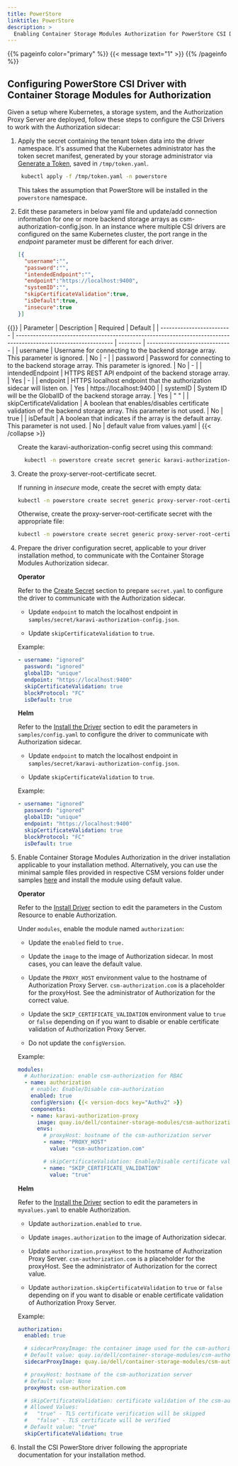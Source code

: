 ```yaml
---
title: PowerStore
linktitle: PowerStore
description: >
  Enabling Container Storage Modules Authorization for PowerStore CSI Driver
---
```

{{% pageinfo color="primary" %}}
{{< message text="1" >}}
{{% /pageinfo %}}
## Configuring PowerStore CSI Driver with Container Storage Modules for Authorization

Given a setup where Kubernetes, a storage system, and the Authorization Proxy Server are deployed, follow these steps to configure the CSI Drivers to work with the Authorization sidecar:

1. Apply the secret containing the tenant token data into the driver namespace. It's assumed that the Kubernetes administrator has the token secret manifest, generated by your storage administrator via [Generate a Token](../#generate-a-token), saved in `/tmp/token.yaml`.

   ```bash
    kubectl apply -f /tmp/token.yaml -n powerstore
   ```

   This takes the assumption that PowerStore will be installed in the `powerstore` namespace.

2. Edit these parameters in below yaml file and update/add connection information for one or more backend storage arrays as csm-authorization-config.json. In an instance where multiple CSI drivers are configured on the same Kubernetes cluster, the port range in the *endpoint* parameter must be different for each driver.

    ```json
    [{
      "username":"",
      "password":"",
      "intendedEndpoint":"",
      "endpoint":"https://localhost:9400",
      "systemID":"",
      "skipCertificateValidation":true,
      "isDefault":true,
      "insecure":true
    }]
   ```
	
{{<collapse id="1" title="Parameters">}}
   | Parameter                 | Description                                                                                                      | Required | Default                        |
   | ------------------------- | ---------------------------------------------------------------------------------------------------------------- | -------- | ------------------------------ |
   | username                  | Username for connecting to the backend storage array. This parameter is ignored.                                 | No       | -                              |
   | password                  | Password for connecting to to the backend storage array. This parameter is ignored.                              | No       | -                              |
   | intendedEndpoint          | HTTPS REST API endpoint of the backend storage array.                                                            | Yes      | -                              |
   | endpoint                  | HTTPS localhost endpoint that the authorization sidecar will listen on.                                          | Yes      | https://localhost:9400         |
   | systemID                  | System ID will be the GlobalID of the backend storage array.                                                                          | Yes      | " "                            |
   | skipCertificateValidation | A boolean that enables/disables certificate validation of the backend storage array. This parameter is not used. | No       | true                           |
   | isDefault                 | A boolean that indicates if the array is the default array. This parameter is not used.                          | No       | default value from values.yaml |
{{< /collapse >}}
<ul style="list-style-type: none;">
<li>Create the karavi-authorization-config secret using this command:

  ```bash
    kubectl -n powerstore create secret generic karavi-authorization-config --from-file=config=samples/secret/karavi-authorization-config.json -o yaml --dry-run=client | kubectl apply -f -
  ```
</li>
</ul>

3. Create the proxy-server-root-certificate secret.

    If running in *insecure* mode, create the secret with empty data:

      ```bash
      kubectl -n powerstore create secret generic proxy-server-root-certificate --from-literal=rootCertificate.pem= -o yaml --dry-run=client | kubectl apply -f -
      ```

    Otherwise, create the proxy-server-root-certificate secret with the appropriate file:

      ```bash
      kubectl -n powerstore create secret generic proxy-server-root-certificate --from-file=rootCertificate.pem=/path/to/rootCA -o yaml --dry-run=client | kubectl apply -f -
      ```

4. Prepare the driver configuration secret, applicable to your driver installation method, to communicate with the Container Storage Modules Authorization sidecar.

    **Operator**

    Refer to the [Create Secret](../../../../../getting-started/installation/kubernetes/powerstore/csmoperator/#create-secret) section to prepare `secret.yaml` to configure the driver to communicate with the Authorization sidecar.

    - Update `endpoint` to match the localhost endpoint in `samples/secret/karavi-authorization-config.json`.

    - Update `skipCertificateValidation` to `true`.

    Example:

    ```yaml
    - username: "ignored"
      password: "ignored"
      globalID: "unique"
      endpoint: "https://localhost:9400"
      skipCertificateValidation: true
      blockProtocol: "FC"
      isDefault: true
    ```

    **Helm**

    Refer to the [Install the Driver](../../../../../getting-started/installation/kubernetes/powerstore/helm/#install-driver) section to edit the parameters in `samples/config.yaml` to configure the driver to communicate with Authorization sidecar.

    - Update `endpoint` to match the localhost endpoint in `samples/secret/karavi-authorization-config.json`.

    - Update `skipCertificateValidation` to `true`.

    Example:

    ```yaml
    - username: "ignored"
      password: "ignored"
      globalID: "unique"
      endpoint: "https://localhost:9400"
      skipCertificateValidation: true
      blockProtocol: "FC"
      isDefault: true
    ```

5. Enable Container Storage Modules Authorization in the driver installation applicable to your installation method.
  Alternatively, you can use the minimal sample files provided in respective CSM versions folder under samples [here](https://github.com/dell/csm-operator/tree/main/samples) and install the module using default value.

    **Operator**

    Refer to the [Install Driver](../../../../../getting-started/installation/kubernetes/powerstore/csmoperator/#install-driver) section to edit the parameters in the Custom Resource to enable Authorization.

    Under `modules`, enable the module named `authorization`:

    - Update the `enabled` field to `true.`

    - Update the `image` to the image of Authorization sidecar. In most cases, you can leave the default value.

    - Update the `PROXY_HOST` environment value to the hostname of Authorization Proxy Server. `csm-authorization.com` is a placeholder for the proxyHost. See the administrator of Authorization for the correct value.

    - Update the `SKIP_CERTIFICATE_VALIDATION` environment value to `true` or `false` depending on if you want to disable or enable certificate validation of Authorization Proxy Server.

    - Do not update the `configVersion`.

    Example:

    ```yaml
    modules:
      # Authorization: enable csm-authorization for RBAC
      - name: authorization
        # enable: Enable/Disable csm-authorization
        enabled: true
        configVersion: {{< version-docs key="Authv2" >}}
        components:
        - name: karavi-authorization-proxy
          image: quay.io/dell/container-storage-modules/csm-authorization-sidecar:{{< version-docs key="Authv2_csm_authorization_sidecar" >}}
          envs:
            # proxyHost: hostname of the csm-authorization server
            - name: "PROXY_HOST"
              value: "csm-authorization.com"

            # skipCertificateValidation: Enable/Disable certificate validation of the csm-authorization server
            - name: "SKIP_CERTIFICATE_VALIDATION"
              value: "true"
    ```

    **Helm**

    Refer to the [Install the Driver](../../../../../getting-started/installation/kubernetes/powerstore/helm/#install-driver) section to edit the parameters in `myvalues.yaml` to enable Authorization.

    - Update `authorization.enabled` to `true`.

    - Update `images.authorization` to the image of Authorization sidecar. 

    - Update `authorization.proxyHost` to the hostname of Authorization Proxy Server. `csm-authorization.com` is a placeholder for the proxyHost. See the administrator of Authorization for the correct value.

    - Update `authorization.skipCertificateValidation` to `true` or `false` depending on if you want to disable or enable certificate validation of Authorization Proxy Server.

    Example:

    ```yaml
    authorization:
      enabled: true

      # sidecarProxyImage: the container image used for the csm-authorization-sidecar.
      # Default value: quay.io/dell/container-storage-modules/csm-authorization-sidecar:v2.3.0
      sidecarProxyImage: quay.io/dell/container-storage-modules/csm-authorization-sidecar:{{< version-docs key="Authv2_csm_authorization_sidecar" >}}

      # proxyHost: hostname of the csm-authorization server
      # Default value: None
      proxyHost: csm-authorization.com

      # skipCertificateValidation: certificate validation of the csm-authorization server
      # Allowed Values:
      #   "true" - TLS certificate verification will be skipped
      #   "false" - TLS certificate will be verified
      # Default value: "true"
      skipCertificateValidation: true
    ```

6. Install the CSI PowerStore driver following the appropriate documentation for your installation method.
